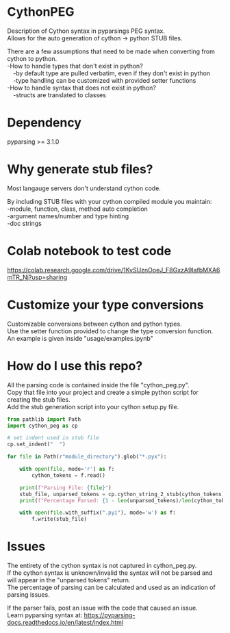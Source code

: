 # CythonPEG
Description of Cython syntax in pyparsings PEG syntax.  
Allows for the auto generation of cython -> python STUB files.  

There are a few assumptions that need to be made when converting from cython to python.  
-How to handle types that don't exist in python?  
&emsp;-by default type are pulled verbatim, even if they don't exist in python  
&emsp;-type handling can be customized with provided setter functions  
-How to handle syntax that does not exist in python?  
&emsp;-structs are translated to classes

# Dependency
pyparsing >= 3.1.0

# Why generate stub files?
Most langauge servers don't understand cython code.  

By including STUB files with your cython compiled module you maintain:  
-module, function, class, method auto completion  
-argument names/number and type hinting  
-doc strings  

# Colab notebook to test code
https://colab.research.google.com/drive/1KvSUznOoeJ_F8GxzA9IafbMXA6mTR_Nj?usp=sharing

# Customize your type conversions
Customizable conversions between cython and python types.  
Use the setter function provided to change the type conversion function.  
An example is given inside "usage/examples.ipynb"

# How do I use this repo?
All the parsing code is contained inside the file "cython_peg.py".  
Copy that file into your project and create a simple python script for creating the stub files.  
Add the stub generation script into your cython setup.py file.

```python
from pathlib import Path
import cython_peg as cp

# set indent used in stub file
cp.set_indent("  ")

for file in Path(r"module_directory").glob("*.pyx"):

    with open(file, mode='r') as f:
        cython_tokens = f.read()

    print(f"Parsing File: {file}")
    stub_file, unparsed_tokens = cp.cython_string_2_stub(cython_tokens)
    print(f"Percentage Parsed: {1 - len(unparsed_tokens)/len(cython_tokens)}")

    with open(file.with_suffix(".pyi"), mode='w') as f:
        f.write(stub_file)
```

# Issues
The entirety of the cython syntax is not captured in cython_peg.py.  
If the cython syntax is unknown/invalid the syntax will not be parsed and will appear in the "unparsed tokens" return.  
The percentage of parsing can be calculated and used as an indication of parsing issues.  

If the parser fails, post an issue with the code that caused an issue.  
Learn pyparsing syntax at: https://pyparsing-docs.readthedocs.io/en/latest/index.html  
